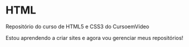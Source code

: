 # HTML
 Repositório do curso de HTML5 e CSS3 do CursoemVídeo

Estou aprendendo a criar sites e agora vou gerenciar meus repositórios!